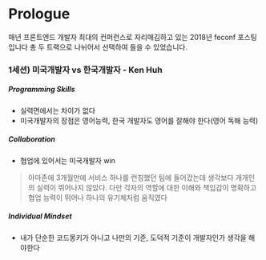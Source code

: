 # Prologue
매년 프론트엔드 개발자 최대의 컨퍼런스로 자리매김하고 있는
2018년 feconf 포스팅입니다
총 두 트랙으로 나뉘어서 선택하여 들을 수 있었습니다.

### 1세션) 미국개발자 vs 한국개발자 - Ken Huh
##### Programming Skills
- 실력면에서는 차이가 없다
- 미국개발자의 장점은 영어능력, 한국 개발자도 영어를 잘해야 한다(영어 독해 능력)

##### Collaboration
- 협업에 있어서는 미국개발자 win
> 아마존에 3개월만에 서비스 하나를 런칭했던 팀에 들어갔는데 생각보다 개개인의 실력이 뛰어나지 않았다.
다만 각자의 역할에 대한 이해와 책임감이 명확하고 협업 능력이 뛰어나 하나의 유기체처럼 움직였다

##### Individual Mindset
- 내가 단순한 코드몽키가 아니고 나만의 기준, 도덕적 기준이 개발자인가 생각을 해야한다

